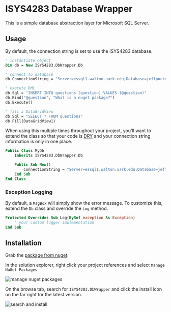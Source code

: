 # ISYS4283 Database Wrapper

This is a simple database abstraction layer for Microsoft SQL Server.

## Usage

By default, the connection string is set to use the ISYS4283 database.

```vb
' instantiate object
Dim db = New ISYS4283.DbWrapper.Db

' connect to database
db.ConnectionString = "Server=essql1.walton.uark.edu;Database=jeffpuckett;Trusted_Connection=yes;"

' execute DML
db.Sql = "INSERT INTO questions (question) VALUES (@question)"
db.Bind("@question", "What is a nuget package?")
db.Execute()

' fill a DataGridView
db.Sql = "SELECT * FROM questions"
db.Fill(DataGridView1)
```

When using this multiple times throughout your project,
you'll want to extend the class so that your code is [DRY][dry] and
your connection string information is only in one place.

```vb
Public Class MyDb
    Inherits ISYS4283.DbWrapper.Db

    Public Sub New()
        ConnectionString = "Server=essql1.walton.uark.edu;Database=jeffpuckett;Trusted_Connection=yes;"
    End Sub
End Class
```

### Exception Logging

By default, a `MsgBox` will simply show the error message.
To customize this, extend the `Db` class and override the `Log` method.

```vb
Protected Overrides Sub Log(ByRef exception As Exception)
    ' your custom logger implementation
End Sub
```

## Installation

Grab the [package from nuget][nuget].

In the solution explorer, right click your project references
and select `Manage NuGet Packages`

![manage nuget packages][manage-nuget]

On the browse tab, search for `ISYS4283.DbWrapper`
and click the install icon on the far right for the latest version.

![search and install][search-isys4283]

[nuget]:https://www.nuget.org/packages/ISYS4283.DbWrapper/
[manage-nuget]:https://i.imgur.com/20hWdUB.png
[search-isys4283]:https://i.imgur.com/2DNwZNu.png
[dry]:https://en.wikipedia.org/wiki/Don%27t_repeat_yourself
